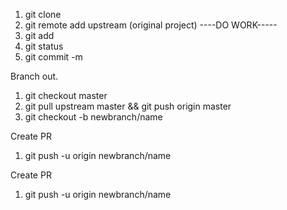 1. git clone
2. git remote add upstream (original project)
----DO WORK-----
3. git add <file>
4. git status
5. git commit -m

Branch out.

1. git checkout master
2. git pull upstream master && git push origin master
3. git checkout -b newbranch/name

Create PR

1. git push -u origin newbranch/name

Create PR

1. git push -u origin newbranch/name
